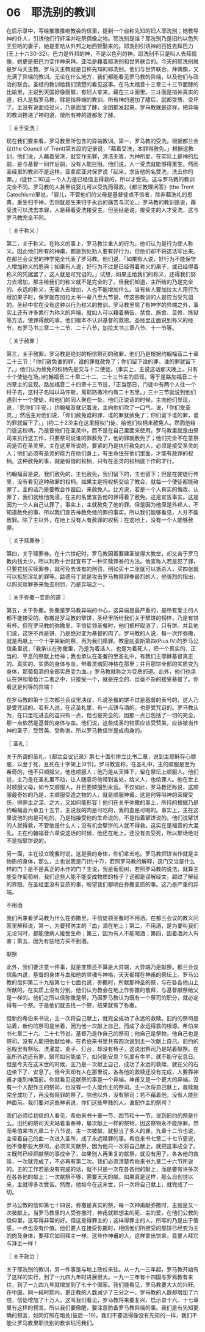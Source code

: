 # 06　耶洗别的教训


在启示录中，写给推雅推喇教会的信里，提到一个自称先知的妇人耶洗别；她教导神的仆人，引诱他们行奸淫并吃祭偶像之物。耶洗别是谁？耶洗别乃是旧约以色列王亚哈的妻子，她是亚哈从外邦之地西顿娶来的。耶洗别引诱神的百姓去拜巴力(王上十六30-32)。巴力是外邦的神，不是以色列的神。耶洗别不只是叫人去拜偶像，她更是把巴力变作神来拜。亚哈是藉着耶洗别和世界联合的。今天的耶洗别就是罗马天主教。罗马天主教就是自称先知的耶洗别。他们与世界联合，拜偶像，又充满了异端的教训。无论在什么地方，我们都能看见罗马教的异端，以及他们与政治的联合。圣经的教训给我们清楚的看见这事。在马太福音十三章三十三节面酵的比喻里，主说到天国好像面酵，有妇人拿来，藏在三斗面里。三斗面是指神真实的道，妇人是指罗马教，酵是指异端的教训。所有神的道加了酵后，就都变质、变坏了。主没有说面经过火，乃是面加了酵，全团都发起来。罗马教就是这样，把异端的教训搀进了神的道，使所有神的道都发了酵。



〖 关于受洗 〗

现在我们要来看，罗马教里所包含的异端教训。第一，罗马教的受洗。根据都兰会议(the Council of Trent)第五段的记录说，「藉着受洗，本罪得赦免。」根据这教训，他们说，人藉着受洗，就变作无罪，清洁无害，为神所爱，在实际上是神的后嗣，是与基督一同作后嗣，没有人能拦阻。他们说，人一受洗就能够得重生。然而圣经里的教训不是这样。亚拿尼亚对保罗说「起来，求告他的名受洗，洗去你的罪。」(徒廿二16)这一个人力是已经信主得救的，所以才受洗。这与罗马教的教训完全不同。罗马教的人甚至说婴儿可以受洗而得救。《都兰教理问答》(the Trent Catechism)里说，「婴儿，不管他们的父母是基督徒或不信者，除非藉洗礼的恩典，重生归于神，否则就是生来归于永远的痛苦与沉沦。」罗马教的教训是说，藉受洗可以洗去本罪，人是藉着受洗接受主。但圣经是说，接受主的人才受洗，这与罗马教完全不同。



〖 关于称义 〗

第二，关于称义。在称义的事上，罗马教注重人的行为，他们认为是行为使人称义。因此他们所有的神甫，都是到处劝人要有好行为，但他们却不将这话写出来。在都兰会议里的神学完全代表了罗马教。他们说，「如果有人说，好行为不能保守人增加称义的恩典；如果有人说，好行为不过是已经得着称义的果子，或已经得着称义的凭据罢了，这人就是可咒诅的。」试想，如果主给我们的称义，还得我们努力去增加，那主给我们的称义就不是完全的了。但我们知道，主所给的乃是完全的、永远的称义，无需人去增加，人也不能增加什么。当有些人要加拉太人用行为增加果子时，保罗就在加拉太书一章八至九节说，传这些教训的人是应当受咒诅的。圣经中实在没有这种以行为称义的教训。罗马教里除了有神学的异端之外，事实上还有许多靠行为称义的异端，就如人可以藉着祷告、禁食、施舍、苦修、炼狱等方法，使罪得赦的事。他们根本不认识基督的救恩。圣经里正面说到称义的经节，有罗马书三章二十二节、二十八节，加拉太书三章八节、十一节等。



〖 关于赦罪 〗

第三，关乎赦罪。罗马教是绝对的相信祭司的赦罪，他们乃是根据约翰福音二十章二十三节：「你们赦免谁的罪，谁的罪就赦免了；你们留下谁的罪，谁的罪就留下了。」他们认为赦免的权柄先是交与十二使徒。(事实上，主说这话那天晚上，只有十个使徒在场。)约翰福音二十章二十二、二十三节主的显现，等于是路加福音二十四章主的显现。路加福音二十四章十三节说，「正当那日，门徒中有两个人往一个村子去，这村子名叫以马忤斯，离耶路撒冷约有二十五里。」三十三节就说到他们遇到十一个使徒，和他们的同人聚在一处。他们正说话的时候，主向他们显现，说，「愿你们平安。」约翰福音就记着说，主向他们吹了一口气，说，「你们受圣灵。」然后主对他们说，「你们赦免谁的罪，谁的罪就赦免了；你们留下谁的罪，谁的罪就留下了。」(约二十23)主在这里授权门徒，给他们权柄来赦免人。然而他给门徒这权柄，乃是要他们在圣灵中，而不是在自己里面来使用。罗马教里就是由祭司来执行这工作，只要祭司说谁的罪赦免了，他的罪就赦免了；他们完全不在意祭司是否在圣灵里。主在这里所说的，要紧的乃是执行赦免的人，必须是接受圣灵的人；他们必须有圣灵的能力在他们身上，有生命住在他们里面，才能有赦罪的权柄。这种赦免的事，就是假借的权柄，只有在圣灵的权柄底下作的才行。

约翰福音是说，我们赦免的，主也赦免，我们留下的，主也留下；但是在使徒行传里，没有看见这种赦罪的权柄。如果主是将权柄交给了教会，就每一个使徒都能赦罪了。主的话乃是要教会作器皿，来赦免人。比方说，若是一个人真实的悔改、认罪了，我们就给他施浸，在主的名里宣告他的罪得着了赦免。这是宣告事实。这是因为一个人自己认罪了，事实上，主就赦免了他的罪。但是因为他原是外邦人，不知道赦免的事，所以我们宣告神赦免他的罪的事实。所以我们能够看见，人并不能赦罪。除了主以外，在地上没有人有赦罪的权柄；在这地上，没有一个人能够赦罪。



〖 关于赎罪券 〗

第四，关乎赎罪券。在十六世纪时，罗马教因着要建圣彼得大教堂，却又苦于罗马教内钱太少，所以利欧十世就宣布了一种买赎罪券的方法。他宣称人若是犯了罪，只要花钱买赎罪券，就可免去该有的刑罚，例如买十二张就可以抵杀人，买四张就可以抵犯淫乱的罪等。路德马丁就是攻击罗马教赎罪券最烈的人，他强烈的指出，以购买赎罪券来免去刑罚，乃是异端之一。



〖 关于弥撒--变质的道 〗

第五，关于弥撒。弥撒是罗马教异端的中心，这异端是最严重的，是所有爱主的人都不能接受的。弥撒是罗马教的擘饼，圣经里所给我们关于擘饼的榜样，乃是有饼有杯。但在罗马教的弥撒里，平信徒领圣餐时，他们把杯取消了，只有饼。并且他们说，这饼不再是饼，乃是绝对变为基督的肉了。罗马教的人说，每一次作弥撒，就是再献上一个十字架新的祭，再为我们赎罪。教皇庇亚斯第四(Pius IV)的罗马公信条里说，「我承认在弥撒里，乃是为着活人，也是为着死人，把一个真实的、正当的、平息的祭献上给神；我也承认在圣餐的至圣礼中，有我们主耶稣基督真正的、真实的、实质的身体与血，带着灵魂同神格在那里；并且那饼全部的实质变为身体，那葡萄酒的全部实质变为血。」罗马教就称之为变质的道。此外，他们也承认在饼和葡萄汁二者之中，只接受一个，就是完全的、丝毫不杂的接受基督了。你看这是何等的异端！

在罗马教的第十三次都兰会议里决议，凡说圣餐的饼不过是基督的表号的，这人乃是受咒诅的。若有人说，在这圣礼里，有一点饼与酒的，也是受咒诅的。罗马教认为，在口里吃进去的虽只有一点，但也是完全的，因那一点已包括了一切的完全，那一点依然是基督的身体与血。他们说，这些成圣的物质应该受赞美，应该被当作神的圣子，受赞美、受称谢。所以罗马教信饼是成肉身的。



〖 圣礼 〗

关于所谓的圣礼，《都兰会议记录》第七十面引排立比书二章，说到主耶稣存心顺服，以至于死，且死在十字架上(8节)。罗马教宣称，在圣礼中，主的顺服是至为希奇的，他不只顺服父，他也顺服人；他乃是从天降下，留在祭坛上顺服人。他们说，主乃是在圣礼里不动，让人随意将他带到各处，给义人，也给罪人。他在世上时顺服父母，如今又顺服人，并且要顺服到永远。不仅如此，罗马教还称说，这顺服最奇妙的乃是，主顺服受造之物的人，就是顺服神甫。这是何等叫神的荣耀受伤，得罪主之深、之大，又如何能形容！他们在关乎弥撒的事上，所持的根据乃是约翰福音六章五十五节，主说我的肉是可吃的，我的血是可喝的。事实上，主在这里说他的肉是可吃的，乃是指接受他的生命说的，不是指着擘饼说的。他们说擘饼的人就得救，不管他是什么人；没有机会擘饼的人就不得救。这实在是福音的大混乱。主在约翰福音六章说这话的时候，他还在地上，还没有去受死，所以那话绝对不是指擘饼说的。

另一面，主在设立晚餐时说，这是我的身体，你们拿去吃。罗马教把饼当作就是主物质的身体，那么，主也说我是门(约十7)，若照罗马教的解释，这门又当是什么样的门？是不是真正的木作的门？主说，我是葡萄树，若照罗马教的说法，就算主能变作葡萄树，我们这些人能不能变成物质的枝子？这都是谬解经文，越过了解经的界限。在圣经里没有变质的事，盼望我们都明白弥撒变质的事。这乃是严重的异端。

不用酒

我们再来看罗马教为什么在弥撒里，平信徒领圣餐时不用酒。在都兰会议的教义问答里解释说，第一，为要预防主的「血」滴在地上；第二，不用酒，是为要叫我们无论何时，都能使病人接受生命；第三，因为有人不能喝酒；第四，因着酒对人有害；第五，因为有些地方买不到酒。

献祭

此外，我们要注意一件事，就是变质还不算是大异端，大异端乃是献祭。都兰会议信条内说，基督的身体与血和他的灵魂与神格，天天都摆在神甫的祭坛上。罗马公教的信仰第二十九版第七十七面也说，弥撒时，所献那神圣的祭，与在各各他山上所献的，在实质上没有分别。他们认为教会在地上作弥撒的敬拜，与基督献祭给父是一样的。他们之所以信弥撒是祭，乃因罗马教认为既有一个祭司的职分，就必定得有一个祭。于是他们就去找一个祭，结果就有了弥撒。

但新约希伯来书说，主一次将自己献上，就完全成功了永远的救赎。旧约的祭司是站着，新约的祭司是坐着，因为他一次献上自己，而成了永远得救的根源。希伯来书七章二十六、二十七节说，基督乃是作自己的祭司；他自己是祭物，他自己也是祭司。没有人能把他献给神。在希伯来书里共有四次说到主一次献上自己。旧约的圣殿里有祭坛、洗濯盆、桌子、灯台，却没有椅子，这说出祭司乃是站着献祭。在圣所外边还有罪，祭司如何能坐下，如何能安息？坑里有牛羊，就不能守安息日。但是今天在这末世的时候，主乃是一次献上自己，成功了永远的救赎，就在父的右边坐下了、安息了。但今天却有人在那里说，各各他的救赎还没有完成，人要靠神甫才能到神面前。你就看见这献祭的事是一个异端。神甫又是一个更大的异端。没有一个人配作主的祭司，也没有一个人能作主的祭司。主一次将自己献上，救赎就完全成功了，再没有赎罪的祭了。除他以外，没有祭司；若不藉着他，没有人能到神面前。我们要对这些神甫说，你们这些卑贱的人，谁配作主的祭司？

我们必须给初信的人看见，希伯来书十章一节、四节和十一节，说到旧约的祭是什么。旧约的祭司天天站着事奉神，屡次献上一样的祭物，因这祭物永不能除罪。然而希伯来书九章二十八节说，主一次被献，就担当了多人的罪。九章十二节也说，主带着自己的血一次进入圣所，成了永远赎罪的事。希伯来书七章二十七节更说，他不像那些大祭司，必须天天献祭，因为他只一次将自己献上，就把这事成全了。主既然已经把献祭的事成全了，如果别人再重复的献祭，就没有用了。各各他的救赎，一次就完成了，不必再有第二次。我们必须清楚希伯来书九章二十六节所说的。主的工作若是没有完成的话，就不只是一次在各各他的献上，而是要有许多次在各各他的献上；一次献祭不够，需要天天的献。如果真是这样，那么自创世以来，主就得多次受苦。然而，他如今在这末世，只一次将自己献上，就完成了一切。

罗马公教的信仰第七十四说，弥撒是真实的祭，每一次神甫献弥撒时，主就是又一次被献上。当罗马教里的人受弥撒时，神甫就默想主的死、主的爱。在他们公教的信仰里，这写得非常的好。但这是得罪主的；这样得罪主的人，所写的乃是出于情感，一点也没有价值。他们要人在接受弥撒时，相信他们所接受的那饼已经变为主的肉及身体，要拜它如同拜主一样。这些作神甫的人，这样拿出饼来，竟要人拜它与拜主一样！



〖 关于政治 〗

关于耶洗别的教训，另一件事是与地上政权来往。从一九一三年起，罗马教开始有了这样的实行，到了一九四九年时进展很大。一九一三年有十四国与罗焉教有来往，到了一九四九年就增加到了七十个国家。我们能看见，罗马教要大大的兴旺。在中国，同一段时期内，更正教的人数减少了三分之一，罗马教的人数却增加了六倍，信徒增加了十万人。这叫我们看见，罗马教将来要复兴，启示录十六、十七章里有这样的预言。所以我们要儆醒，要注意防备罗马教异端的事。我们是有先知更确的预言，如同灯照在暗处(彼后一19)。我们不要活得像没有先知的一样，我们不能让罗马教里耶洗别的教训玷污我们。

